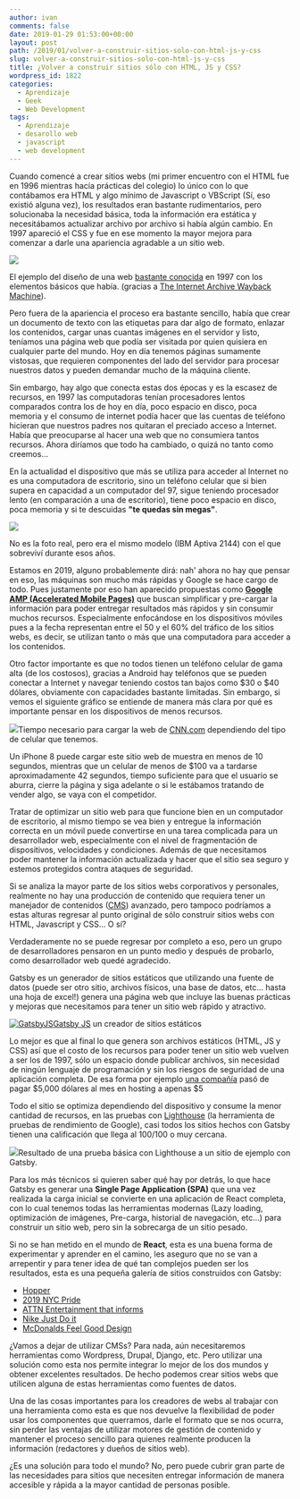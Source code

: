 ```yaml
---
author: ivan
comments: false
date: 2019-01-29 01:53:00+00:00
layout: post
path: /2019/01/volver-a-construir-sitios-solo-con-html-js-y-css
slug: volver-a-construir-sitios-solo-con-html-js-y-css
title: ¿Volver a construir sitios sólo con HTML, JS y CSS?
wordpress_id: 1822
categories:
  - Aprendizaje
  - Geek
  - Web Development
tags:
  - Aprendizaje
  - desarollo web
  - javascript
  - web development
---
```


Cuando comencé a crear sitios webs (mi primer encuentro con el HTML fue en 1996 mientras hacía prácticas del colegio) lo único con lo que contábamos era HTML y algo mínimo de Javascript o VBScript (Sí, eso existió alguna vez), los resultados eran bastante rudimentarios, pero solucionaba la necesidad básica, toda la información era estática y necesitábamos actualizar archivo por archivo si había algún cambio. En 1997 apareció el CSS y fue en ese momento la mayor mejora para comenzar a darle una apariencia agradable a un sitio web.

![](./Captura-de-pantalla-2019-01-28-a-las-19.03.16.png)

El ejemplo del diseño de una web [bastante conocida](http://www.eluniverso.com) en 1997 con los elementos básicos que había. (gracias a [The Internet Archive Wayback Machine](https://web.archive.org/web/19970430004359/http://www.eluniverso.com/)).

Pero fuera de la apariencia el proceso era bastante sencillo, había que crear un documento de texto con las etiquetas para dar algo de formato, enlazar los contenidos, cargar unas cuantas imágenes en el servidor y listo, teníamos una página web que podía ser visitada por quien quisiera en cualquier parte del mundo. Hoy en día tenemos páginas sumamente vistosas, que requieren componentes del lado del servidor para procesar nuestros datos y pueden demandar mucho de la máquina cliente.

Sin embargo, hay algo que conecta estas dos épocas y es la escasez de recursos, en 1997 las computadoras tenían procesadores lentos comparados contra los de hoy en día, poco espacio en disco, poca memoria y el consumo de internet podía hacer que las cuentas de teléfono hicieran que nuestros padres nos quitaran el preciado acceso a Internet. Había que preocuparse al hacer una web que no consumiera tantos recursos. Ahora diríamos que todo ha cambiado, o quizá no tanto como creemos...

En la actualidad el dispositivo que más se utiliza para acceder al Internet no es una computadora de escritorio, sino un teléfono celular que si bien supera en capacidad a un computador del 97, sigue teniendo procesador lento (en comparación a una de escritorio), tiene poco espacio en disco, poca memoria y si te descuidas **"te quedas sin megas"**.

![](./Aptiva-complete-1.jpg)

No es la foto real, pero era el mismo modelo (IBM Aptiva 2144) con el que sobreviví durante esos años.

Estamos en 2019, alguno probablemente dirá: nah' ahora no hay que pensar en eso, las máquinas son mucho más rápidas y Google se hace cargo de todo. Pues justamente por eso han aparecido propuestas como **[Google AMP (Accelerated Mobile Pages)](https://www.ampproject.org/es/)** que buscan simplificar y pre-cargar la información para poder entregar resultados más rápidos y sin consumir muchos recursos. Especialmente enfocándose en los dispositivos móviles pues a la fecha representan entre el 50 y el 60% del tráfico de los sitios webs, es decir, se utilizan tanto o más que una computadora para acceder a los contenidos.

Otro factor importante es que no todos tienen un teléfono celular de gama alta (de los costosos), gracias a Android hay teléfonos que se pueden conectar a Internet y navegar teniendo costos tan bajos como $30 o $40 dólares, obviamente con capacidades bastante limitadas. Sin embargo, si vemos el siguiente gráfico se entiende de manera más clara por qué es importante pensar en los dispositivos de menos recursos.

![](./Captura-de-pantalla-2019-01-28-a-las-19.27.24.png)Tiempo necesario para cargar la web de [CNN.com](https://edition.cnn.com/) dependiendo del tipo de celular que tenemos.

Un iPhone 8 puede cargar este sitio web de muestra en menos de 10 segundos, mientras que un celular de menos de \$100 va a tardarse aproximadamente 42 segundos, tiempo suficiente para que el usuario se aburra, cierre la página y siga adelante o si le estábamos tratando de vender algo, se vaya con el competidor.

Tratar de optimizar un sitio web para que funcione bien en un computador de escritorio, al mismo tiempo se vea bien y entregue la información correcta en un móvil puede convertirse en una tarea complicada para un desarrollador web, especialmente con el nivel de fragmentación de dispositivos, velocidades y condiciones. Además de que necesitamos poder mantener la información actualizada y hacer que el sitio sea seguro y estemos protegidos contra ataques de seguridad.

Si se analiza la mayor parte de los sitios webs corporativos y personales, realmente no hay una producción de contenido que requiera tener un manejador de contenidos ([CMS](https://es.wikipedia.org/wiki/Sistema_de_gesti%C3%B3n_de_contenidos)) avanzado, pero tampoco podríamos a estas alturas regresar al punto original de sólo construir sitios webs con HTML, Javascript y CSS... O sí?

Verdaderamente no se puede regresar por completo a eso, pero un grupo de desarrolladores pensaron en un punto medio y después de probarlo, como desarrollador web quedé agradecido.

Gatsby es un generador de sitios estáticos que utilizando una fuente de datos (puede ser otro sitio, archivos físicos, una base de datos, etc... hasta una hoja de excel!) genera una página web que incluye las buenas prácticas y mejoras que necesitamos para tener un sitio web rápido y atractivo.

[![GatsbyJS](./gatsby-logo-150x150.png)](http://gatsbyjs.org)[Gatsby JS](http://gatsbyjs.org) un creador de sitios estáticos

Lo mejor es que al final lo que genera son archivos estáticos (HTML, JS y CSS) así que el costo de los recursos para poder tener un sitio web vuelven a ser los de 1997, sólo un espacio donde publicar archivos, sin necesidad de ningún lenguaje de programación y sin los riesgos de seguridad de una aplicación completa. De esa forma por ejemplo [una compañía](https://www.gatsbyjs.org/blog/2018-06-14-escalade-sports-from-5000-to-5-in-hosting/) pasó de pagar $5,000 dólares al mes en hosting a apenas $5

Todo el sitio se optimiza dependiendo del dispositivo y consume la menor cantidad de recursos, en las pruebas con [Lighthouse](https://developers.google.com/web/tools/lighthouse/) (la herramienta de pruebas de rendimiento de Google), casi todos los sitios hechos con Gatsby tienen una calificación que llega al 100/100 o muy cercana.

![](./lighthouse-audit-results.png)Resultado de una prueba básica con Lighthouse a un sitio de ejemplo con Gatsby.

Para los más técnicos si quieren saber qué hay por detrás, lo que hace Gatsby es generar una **Single Page Application (SPA)** que una vez realizada la carga inicial se convierte en una aplicación de React completa, con lo cual tenemos todas las herramientas modernas (Lazy loading, optimización de imágenes, Pre-carga, historial de navegación, etc...) para construir un sitio web, pero sin la sobrecarga de un sitio pesado.

Si no se han metido en el mundo de **React**, esta es una buena forma de experimentar y aprender en el camino, les aseguro que no se van a arrepentir y para tener idea de qué tan complejos pueden ser los resultados, esta es una pequeña galería de sitios construidos con Gatsby:

- [Hopper](https://www.hopper.com)
- [2019 NYC Pride](https://2019-worldpride-stonewall50.nycpride.org/)
- [ATTN Entertainment that informs](https://www.attn.com/)
- [Nike Just Do it](https://justdoit.nike.com/)
- [McDonalds Feel Good Design](https://design.mcdonalds.com/)

¿Vamos a dejar de utilizar CMSs? Para nada, aún necesitaremos herramientas como Wordpress, Drupal, Django, etc. Pero utilizar una solución como esta nos permite integrar lo mejor de los dos mundos y obtener excelentes resultados. De hecho podemos crear sitios webs que utilicen alguna de estas herramientas como fuentes de datos.

Una de las cosas importantes para los creadores de webs al trabajar con una herramienta como esta es que nos devuelve la flexibilidad de poder usar los componentes que querramos, darle el formato que se nos ocurra, sin perder las ventajas de utilizar motores de gestión de contenido y mantener el proceso sencillo para quienes realmente producen la información (redactores y dueños de sitios web).

¿Es una solución para todo el mundo? No, pero puede cubrir gran parte de las necesidades para sitios que necesiten entregar información de manera accesible y rápida a la mayor cantidad de personas posible.
